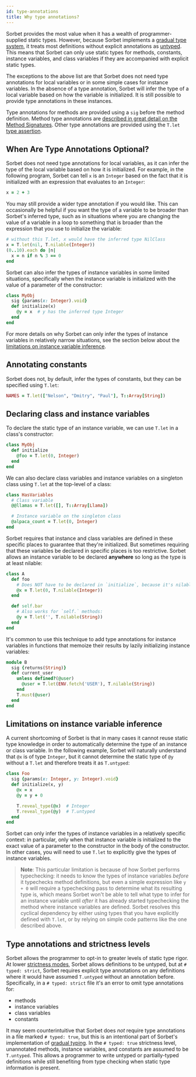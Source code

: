 ```yaml
---
id: type-annotations
title: Why type annotations?
---
```


Sorbet provides the most value when it has a wealth of programmer-supplied
static types. However, because Sorbet implements a
[gradual type system](gradual.md), it treats most definitions without explicit
annotations as [untyped](untyped.md). This means that Sorbet can only use static
types for methods, constants, instance variables, and class variables if they
are accompanied with explicit static types.

The exceptions to the above list are that Sorbet does not need type annotations
for local variables or in some simple cases for instance variables. In the
absence of a type annotation, Sorbet will infer the type of a local variable
based on how the variable is initialized. It is still possible to provide type
annotations in these instances.

Type annotations for methods are provided using a `sig` before the method
definition. Method type annotations are
[described in great detail on the Method Signatures](sigs.md). Other type
annotations are provided using the `T.let` [type assertion](type-assertions.md).

## When Are Type Annotations Optional?

Sorbet does not need type annotations for local variables, as it can infer the
type of the local variable based on how it is initialized. For example, in the
following program, Sorbet can tell `x` is an `Integer` based on the fact that it
is initialized with an expression that evaluates to an `Integer`:

```ruby
x = 2 + 3
```

You may still provide a wider type annotation if you would like. This can
occasionally be helpful if you want the type of a variable to be broader than
Sorbet's inferred type, such as in situations where you are changing the value
of a variable in a loop to something that is broader than the expression that
you use to initialize the variable:

```ruby
# without this T.let, x would have the inferred type NilClass
x = T.let(nil, T.nilable(Integer))
(0..10).each do |n|
  x = n if n % 3 == 0
end
```

Sorbet can also infer the types of instance variables in some limited
situations, specifically when the instance variable is initialized with the
value of a parameter of the constructor:

```ruby
class MyObj
  sig {params(x: Integer).void}
  def initialize(x)
    @y = x  # y has the inferred type Integer
  end
end
```

For more details on why Sorbet can only infer the types of instance variables in
relatively narrow situations, see the section below about the
[limitations on instance variable inference](#limitations-on-instance-variable-inference).

## Annotating constants

Sorbet does not, by default, infer the types of constants, but they can be
specified using `T.let`:

```ruby
NAMES = T.let(["Nelson", "Dmitry", "Paul"], T::Array[String])
```

## Declaring class and instance variables

To declare the static type of an instance variable, we can use `T.let` in a
class's constructor:

```ruby
class MyObj
  def initialize
    @foo = T.let(0, Integer)
  end
end
```

We can also declare class variables and instance variables on a singleton class
using `T.let` at the top-level of a class:

```ruby
class HasVariables
  # Class variable
  @@llamas = T.let([], T::Array[Llama])

  # Instance variable on the singleton class
  @alpaca_count = T.let(0, Integer)
end
```

Sorbet requires that instance and class variables are defined in these specific
places to guarantee that they're initialized. But sometimes requiring that these
variables be declared in specific places is too restrictive. Sorbet allows an
instance variable to be declared **anywhere** so long as the type is at least
nilable:

```ruby
class A
  def foo
    # Does NOT have to be declared in `initialize`, because it's nilable:
    @x = T.let(0, T.nilable(Integer))
  end

  def self.bar
    # Also works for `self.` methods:
    @y = T.let('', T.nilable(String))
  end
end
```

It's common to use this technique to add type annotations for instance variables
in functions that memoize their results by lazily initializing instance
variables:

```ruby
module B
  sig {returns(String)}
  def current_user
    unless defined?(@user)
      @user = T.let(ENV.fetch('USER'), T.nilable(String))
    end
    T.must(@user)
  end
end
```

## Limitations on instance variable inference

A current shortcoming of Sorbet is that in many cases it cannot reuse static
type knowledge in order to automatically determine the type of an instance or
class variable. In the following example, Sorbet will naturally understand that
`@x` is of type `Integer`, but it cannot determine the static type of `@y`
without a `T.let` and therefore treats it as `T.untyped`:

```ruby
class Foo
  sig {params(x: Integer, y: Integer).void}
  def initialize(x, y)
    @x = x
    @y = y + 0

    T.reveal_type(@x)  # Integer
    T.reveal_type(@y)  # T.untyped
  end
end
```

Sorbet can only infer the types of instance variables in a relatively specific
context: in particular, only when that instance variable is initialized to the
exact value of a parameter to the constructor in the body of the constructor. In
other cases, you will need to use `T.let` to explicitly give the types of
instance variables.

> **Note**: This particular limitation is because of how Sorbet performs
> typechecking: it needs to know the types of instance variables _before_ it
> typechecks method definitions, but even a simple expression like `y + 0` will
> require a typechecking pass to determine what its resulting type is, which
> means Sorbet won't be able to tell what type to infer for an instance variable
> until _after_ it has already started typechecking the method where instance
> variables are defined. Sorbet resolves this cyclical dependency by either
> using types that you have explicitly defined with `T.let`, or by relying on
> simple code patterns like the one described above.

## Type annotations and strictness levels

Sorbet allows the programmer to opt-in to greater levels of static type rigor.
At lower [strictness modes](static.md), Sorbet allows definitions to be untyped,
but at `# typed: strict`, Sorbet requires explicit type annotations on any
definitions where it would have assumed `T.untyped` without an annotation
before. Specifically, in a `# typed: strict` file it's an error to omit type
annotations for:

- methods
- instance variables
- class variables
- constants

It may seem counterintuitive that Sorbet does _not_ require type annotations in
a file marked `# typed: true`, but this is an intentional part of Sorbet's
implementation of [gradual typing](gradual.md). In the `# typed: true`
strictness level, unannotated methods, instance variables, and constants are
assumed to be `T.untyped`. This allows a programmer to write untyped or
partially-typed definitions while still benefiting from type checking when
static type information is present.
